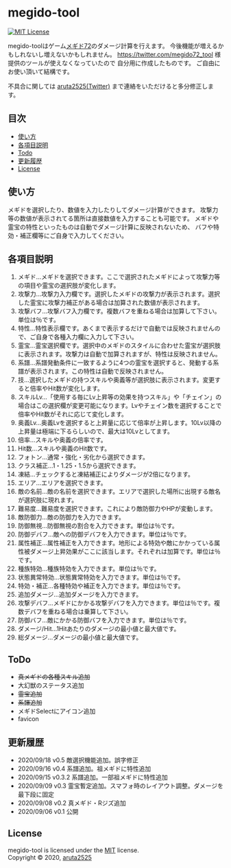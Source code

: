 # megido-tool
[![MIT License](http://img.shields.io/badge/license-MIT-blue.svg?style=flat)](LICENSE)

megido-toolはゲーム[メギド72](https://megido72-portal.com/)のダメージ計算を行えます。
今後機能が増えるかもしれないし増えないかもしれません。
https://twitter.com/megido72_tool 様 提供のツールが使えなくなっていたので
自分用に作成したものです。
ご自由にお使い頂いて結構です。

不具合に関しては
[aruta2525(Twitter)](https://twitter.com/aruta2525)
まで連絡をいただけると多分修正します。

## 目次

  * [使い方](#使い方)
  * [各項目説明](#各項目説明)
  * [Todo](#Todo)
  * [更新履歴](#更新履歴)
  * [License](#License)

## 使い方
メギドを選択したり、数値を入力したりしてダメージ計算ができます。
攻撃力等の数値が表示されてる箇所は直接数値を入力することも可能です。
メギドや霊宝の特性といったものは自動でダメージ計算に反映されないため、
バフや特効・補正欄等にご自身で入力してください。

## 各項目説明
1. メギド…メギドを選択できます。ここで選択されたメギドによって攻撃力等の項目や霊宝の選択肢が変化します。
2. 攻撃力…攻撃力入力欄です。選択したメギドの攻撃力が表示されます。選択した霊宝に攻撃力補正がある場合は加算された数値が表示されます。
3. 攻撃バフ…攻撃バフ入力欄です。複数バフを重ねる場合は加算して下さい。単位は％です。
4. 特性…特性表示欄です。あくまで表示するだけで自動では反映されませんので、ご自身で各種入力欄に入力して下さい。
5. 霊宝…霊宝選択欄です。選択中のメギドのスタイルに合わせた霊宝が選択肢に表示されます。攻撃力は自動で加算されますが、特性は反映されません。
6. 系譜…系譜発動条件に一致するように4つの霊宝を選択すると、発動する系譜が表示されます。この特性は自動で反映されません。
7. 技…選択したメギドの持つスキルや奥義等が選択肢に表示されます。変更すると倍率やHit数が変化します。
8. スキルLv…「使用する毎にLv上昇等の効果を持つスキル」や「チェイン」の場合はこの選択欄が変更可能になります。Lvやチェイン数を選択することで倍率やHit数がそれに応じて変化します。
9. 奥義Lv…奥義Lvを選択すると上昇量に応じて倍率が上昇します。10Lv以降の上昇量は極端に下るらしいので、最大は10Lvとしてます。
10. 倍率…スキルや奥義の倍率です。
11. Hit数…スキルや奥義のHit数です。
12. フォトン…通常・強化・劣化から選択できます。
13. クラス補正…1・1.25・1.5から選択できます。
14. 凍結…チェックすると凍結補正によりダメージが2倍になります。
15. エリア…エリアを選択できます。
16. 敵の名前…敵の名前を選択できます。エリアで選択した場所に出現する敵名が選択肢に現れます。
17. 難易度…難易度を選択できます。これにより敵防御力やHPが変動します。
18. 敵防御力…敵の防御力を入力できます。
19. 防御無視…防御無視の割合を入力できます。単位は％です。
20. 防御デバフ…敵への防御デバフを入力できます。単位は％です。
21. 属性補正…属性補正を入力できます。地形による特効や敵にかかっている属性被ダメージ上昇効果がここに該当します。それぞれは加算です。単位は％です。
22. 種族特効…種族特効を入力できます。単位は％です。
23. 状態異常特効…状態異常特効を入力できます。単位は％です。
24. 特効・補正…各種特効や補正を入力できます。単位は％です。
25. 追加ダメージ…追加ダメージを入力できます。
26. 攻撃デバフ…メギドにかかる攻撃デバフを入力できます。単位は％です。複数デバフを重ねる場合は乗算して下さい。
27. 防御バフ…敵にかかる防御バフを入力できます。単位は％です。
28. ダメージ/Hit…1Hitあたりのダメージの最小値と最大値です。
29. 総ダメージ…ダメージの最小値と最大値です。



## ToDo
- ~~真メギドの各種スキル追加~~
- 大幻獣のステータス追加
- ~~霊宝追加~~
- ~~系譜追加~~
- メギドSelectにアイコン追加
- favicon

## 更新履歴
- 2020/09/18 v0.5 敵選択機能追加。誤字修正
- 2020/09/16 v0.4 系譜追加。祖メギドに特性追加
- 2020/09/15 v0.3.2 系譜追加。一部祖メギドに特性追加
- 2020/09/09 v0.3 霊宝暫定追加。スマフォ時のレイアウト調整。ダメージを最下段に固定
- 2020/09/08 v0.2 真メギド・Rジズ追加 
- 2020/09/06 v0.1 公開

## License
megido-tool is licensed under the [MIT](https://en.wikipedia.org/wiki/MIT_License) license.  
Copyright &copy; 2020, [aruta2525](https://twitter.com/aruta2525)